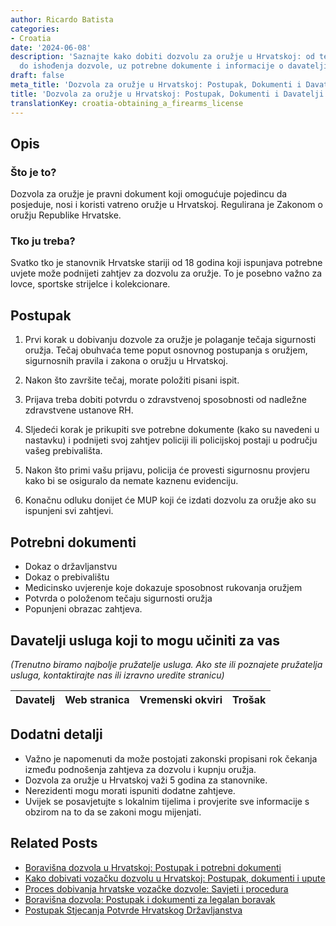 ```yaml
---
author: Ricardo Batista
categories:
- Croatia
date: '2024-06-08'
description: 'Saznajte kako dobiti dozvolu za oružje u Hrvatskoj: od tečaja sigurnosti
  do ishođenja dozvole, uz potrebne dokumente i informacije o davateljima usluga.'
draft: false
meta_title: 'Dozvola za oružje u Hrvatskoj: Postupak, Dokumenti i Davatelji usluga'
title: 'Dozvola za oružje u Hrvatskoj: Postupak, Dokumenti i Davatelji usluga'
translationKey: croatia-obtaining_a_firearms_license
---
```



## Opis
### Što je to?
Dozvola za oružje je pravni dokument koji omogućuje pojedincu da posjeduje, nosi i koristi vatreno oružje u Hrvatskoj. Regulirana je Zakonom o oružju Republike Hrvatske.

### Tko ju treba?
Svatko tko je stanovnik Hrvatske stariji od 18 godina koji ispunjava potrebne uvjete može podnijeti zahtjev za dozvolu za oružje. To je posebno važno za lovce, sportske strijelce i kolekcionare.

## Postupak
1. Prvi korak u dobivanju dozvole za oružje je polaganje tečaja sigurnosti oružja. Tečaj obuhvaća teme poput osnovnog postupanja s oružjem, sigurnosnih pravila i zakona o oružju u Hrvatskoj.

2. Nakon što završite tečaj, morate položiti pisani ispit.

3. Prijava treba dobiti potvrdu o zdravstvenoj sposobnosti od nadležne zdravstvene ustanove RH.

4. Sljedeći korak je prikupiti sve potrebne dokumente (kako su navedeni u nastavku) i podnijeti svoj zahtjev policiji ili policijskoj postaji u području vašeg prebivališta.

5. Nakon što primi vašu prijavu, policija će provesti sigurnosnu provjeru kako bi se osiguralo da nemate kaznenu evidenciju.

6. Konačnu odluku donijet će MUP koji će izdati dozvolu za oružje ako su ispunjeni svi zahtjevi.

## Potrebni dokumenti
- Dokaz o državljanstvu
- Dokaz o prebivalištu
- Medicinsko uvjerenje koje dokazuje sposobnost rukovanja oružjem
- Potvrda o položenom tečaju sigurnosti oružja
- Popunjeni obrazac zahtjeva.

## Davatelji usluga koji to mogu učiniti za vas

_(Trenutno biramo najbolje pružatelje usluga. Ako ste ili poznajete pružatelja usluga, kontaktirajte nas ili izravno uredite stranicu)_

| Davatelj | Web stranica | Vremenski okviri | Trošak |
| --------------- | --------------- | :-------------: | :-------------: |

## Dodatni detalji
- Važno je napomenuti da može postojati zakonski propisani rok čekanja između podnošenja zahtjeva za dozvolu i kupnju oružja.
- Dozvola za oružje u Hrvatskoj važi 5 godina za stanovnike.
- Nerezidenti mogu morati ispuniti dodatne zahtjeve.
- Uvijek se posavjetujte s lokalnim tijelima i provjerite sve informacije s obzirom na to da se zakoni mogu mijenjati.
## Related Posts

- [Boravišna dozvola u Hrvatskoj: Postupak i potrebni dokumenti](https://tramitit.com/hr/guides/croatia/dobivanje_dozvole_za_useljenje/)
- [Kako dobivati vozačku dozvolu u Hrvatskoj: Postupak, dokumenti i upute](https://tramitit.com/hr/guides/croatia/izdavanje_vozacke_dozvole/)
- [Proces dobivanja hrvatske vozačke dozvole: Savjeti i procedura](https://tramitit.com/hr/guides/croatia/dobivanje_vozacke_dozvole_za_novopridoslice/)
- [Boravišna dozvola: Postupak i dokumenti za legalan boravak](https://tramitit.com/hr/guides/croatia/izdavanje_boravisne_dozvole_za_strance/)
- [Postupak Stjecanja Potvrde Hrvatskog Državljanstva](https://tramitit.com/hr/guides/croatia/izdavanje_domovnice/)